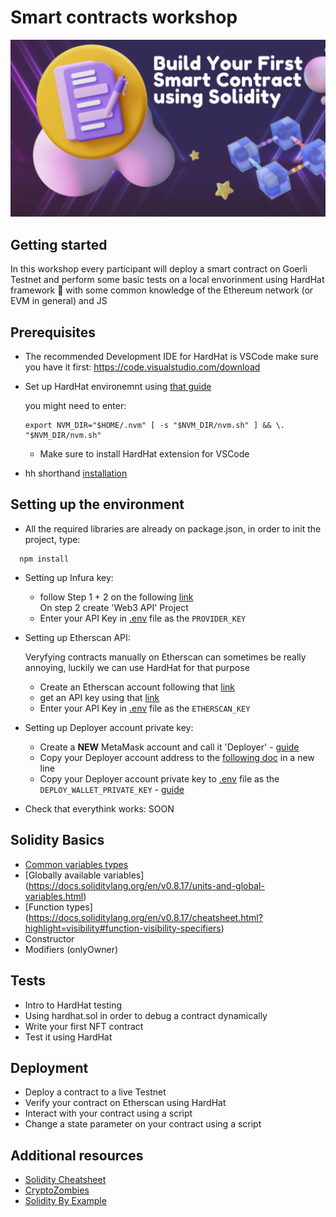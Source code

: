 # Smart contracts workshop

![](header.png)

## Getting started

In this workshop every participant will deploy a smart contract on Goerli Testnet and perform some basic tests on a local envorinment using HardHat framework :construction_worker: with some common knowledge of the Ethereum network (or EVM in general) and JS

## Prerequisites

- The recommended Development IDE for HardHat is
  VSCode make sure you have it first: https://code.visualstudio.com/download

- Set up HardHat environemnt using [that guide](https://hardhat.org/tutorial/setting-up-the-environment)

  you might need to enter:

  ```shell
  export NVM_DIR="$HOME/.nvm" [ -s "$NVM_DIR/nvm.sh" ] && \. "$NVM_DIR/nvm.sh"
  ```

  - Make sure to install HardHat extension for VSCode

- hh shorthand [installation](https://hardhat.org/hardhat-runner/docs/guides/command-line-completion)

## Setting up the environment

- All the required libraries are already on package.json, in order to init the project, type:

```shell
  npm install
```

- Setting up Infura key:

  - follow Step 1 + 2 on the following [link](https://docs.infura.io/infura/getting-started) </br>
    On step 2 create 'Web3 API' Project
  - Enter your API Key in [.env](.env) file as the `PROVIDER_KEY`

- Setting up Etherscan API:

  Veryfying contracts manually on Etherscan can sometimes be really annoying, luckily we can use HardHat for that purpose

  - Create an Etherscan account following that [link](https://docs.etherscan.io/getting-started/creating-an-account)
  - get an API key using that [link](https://docs.etherscan.io/getting-started/viewing-api-usage-statistics)
  - Enter your API Key in [.env](.env) file as the `ETHERSCAN_KEY`

- Setting up Deployer account private key:

  - Create a **NEW** MetaMask account and call it 'Deployer' - [guide](https://metamask.zendesk.com/hc/en-us/articles/360015289452-How-to-create-an-additional-account-in-your-wallet)
  - Copy your Deployer account address to the [following doc](https://docs.google.com/document/d/1UhV1ry83E6eavRE_mw7cVpUVN1wQ7MEUUEug0o4VBQw/edit) in a new line
  - Copy your Deployer account private key to [.env](.env) file as the `DEPLOY_WALLET_PRIVATE_KEY` - [guide](https://metamask.zendesk.com/hc/en-us/articles/360015289632-How-to-export-an-account-s-private-key)

- Check that everythink works:
  SOON

## Solidity Basics

- [Common variables types](https://docs.soliditylang.org/en/v0.8.17/types.html)
- [Globally available variables] (https://docs.soliditylang.org/en/v0.8.17/units-and-global-variables.html)
- [Function types] (https://docs.soliditylang.org/en/v0.8.17/cheatsheet.html?highlight=visibility#function-visibility-specifiers)
- Constructor
- Modifiers (onlyOwner)

## Tests

- Intro to HardHat testing
- Using hardhat.sol in order to debug a contract dynamically
- Write your first NFT contract
- Test it using HardHat


## Deployment

- Deploy a contract to a live Testnet
- Verify your contract on Etherscan using HardHat
- Interact with your contract using a script
- Change a state parameter on your contract using a script

## Additional resources

- [Solidity Cheatsheet](https://docs.soliditylang.org/en/latest/cheatsheet.html)
- [CryptoZombies](https://cryptozombies.io/en/course/)
- [Solidity By Example](https://solidity-by-example.org/)
